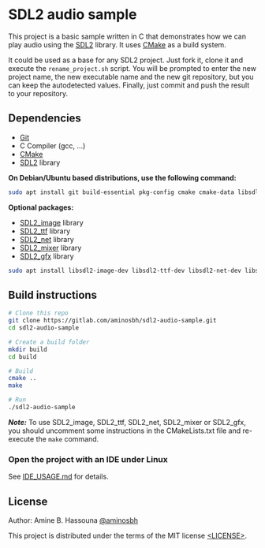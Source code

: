 # SDL2 audio sample

This project is a basic sample written in C that demonstrates how we can play
audio using the [SDL2][SDL] library. It uses [CMake][] as a build system.


It could be used as a base for any SDL2 project. Just fork it, clone it and
execute the `rename_project.sh` script. You will be prompted to enter the new
project name, the new executable name and the new git repository, but you can
keep the autodetected values. Finally, just commit and push the result to your
repository.

## Dependencies

- [Git][]
- C Compiler (gcc, ...)
- [CMake][]
- [SDL2][SDL] library

**On Debian/Ubuntu based distributions, use the following command:**

```sh
sudo apt install git build-essential pkg-config cmake cmake-data libsdl2-dev
```

**Optional packages:**

- [SDL2_image][] library
- [SDL2_ttf][] library
- [SDL2_net][] library
- [SDL2_mixer][] library
- [SDL2_gfx][] library

```sh
sudo apt install libsdl2-image-dev libsdl2-ttf-dev libsdl2-net-dev libsdl2-mixer-dev libsdl2-gfx-dev
```

## Build instructions

```sh
# Clone this repo
git clone https://gitlab.com/aminosbh/sdl2-audio-sample.git
cd sdl2-audio-sample

# Create a build folder
mkdir build
cd build

# Build
cmake ..
make

# Run
./sdl2-audio-sample
```

***Note:*** To use SDL2_image, SDL2_ttf, SDL2_net, SDL2_mixer or SDL2_gfx, you
should uncomment some instructions in the CMakeLists.txt file and re-execute
the `make` command.

### Open the project with an IDE under Linux

See [IDE_USAGE.md](IDE_USAGE.md) for details.

## License

Author: Amine B. Hassouna [@aminosbh](https://gitlab.com/aminosbh)

This project is distributed under the terms of the MIT license
[&lt;LICENSE&gt;](LICENSE).



[SDL]: https://www.libsdl.org
[CMake]: https://cmake.org
[Git]: https://git-scm.com
[SDL2_image]: https://www.libsdl.org/projects/SDL_image
[SDL2_ttf]: https://www.libsdl.org/projects/SDL_ttf
[SDL2_net]: https://www.libsdl.org/projects/SDL_net
[SDL2_mixer]: https://www.libsdl.org/projects/SDL_mixer
[SDL2_gfx]: http://www.ferzkopp.net/wordpress/2016/01/02/sdl_gfx-sdl2_gfx
